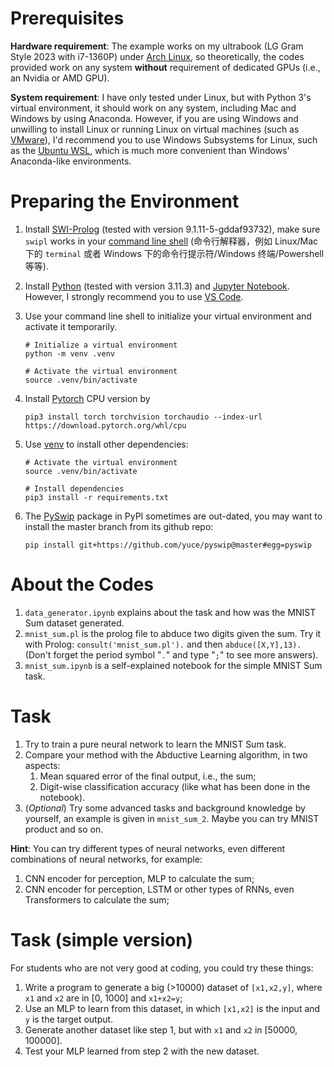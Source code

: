 # Prerequisites

__Hardware requirement__: The example works on my ultrabook (LG Gram Style 2023 with i7-1360P) under [Arch Linux](https://wiki.archlinuxcn.org/wiki/%E9%A6%96%E9%A1%B5), so theoretically, the codes provided work on any system __without__ requirement of dedicated GPUs (i.e., an Nvidia or AMD GPU). 

__System requirement__: I have only tested under Linux, but with Python 3's virtual environment, it should work on any system, including Mac and Windows by using Anaconda. However, if you are using Windows and unwilling to install Linux or running Linux on virtual machines (such as [VMware](https://www.vmware.com/cn/products/workstation-player.html)), I'd recommend you to use Windows Subsystems for Linux, such as the [Ubuntu WSL](https://ubuntu.com/wsl), which is much more convenient than Windows' Anaconda-like environments.

# Preparing the Environment

1. Install [SWI-Prolog](https://www.swi-prolog.org/Download.html) (tested with version 9.1.11-5-gddaf93732), make sure `swipl` works in your [command line shell](https://wiki.archlinuxcn.org/wiki/%E5%91%BD%E4%BB%A4%E8%A1%8C%E8%A7%A3%E9%87%8A%E5%99%A8) (命令行解释器，例如 Linux/Mac 下的 `terminal` 或者 Windows 下的命令行提示符/Windows 终端/Powershell 等等).
2. Install [Python](https://www.python.org/downloads/) (tested with version 3.11.3) and [Jupyter Notebook](https://jupyter.org/install). However, I strongly recommend you to use [VS Code](https://code.visualstudio.com/).
3. Use your command line shell to initialize your virtual environment and activate it temporarily.
   ```shell
   # Initialize a virtual environment
   python -m venv .venv
   
   # Activate the virtual environment
   source .venv/bin/activate
   ```
4. Install [Pytorch](https://pytorch.org/get-started/locally/) CPU version by 
   ```shell
   pip3 install torch torchvision torchaudio --index-url https://download.pytorch.org/whl/cpu
   ```
5. Use [venv](https://docs.python.org/3/library/venv.html) to install other dependencies:
   ```shell
   # Activate the virtual environment
   source .venv/bin/activate
   
   # Install dependencies
   pip3 install -r requirements.txt
   ```
6. The [PySwip](https://github.com/yuce/pyswip) package in PyPI sometimes are out-dated, you may want to install the master branch from its github repo:

   ```shell
   pip install git+https://github.com/yuce/pyswip@master#egg=pyswip
   ```

# About the Codes

1. `data_generator.ipynb` explains about the task and how was the MNIST Sum dataset generated.
2. `mnist_sum.pl` is the prolog file to abduce two digits given the sum. Try it with Prolog: `consult('mnist_sum.pl').` and then `abduce([X,Y],13).` (Don't forget the period symbol "`.`" and type "`;`" to see more answers).
3. `mnist_sum.ipynb` is a self-explained notebook for the simple MNIST Sum task.

# Task

1. Try to train a pure neural network to learn the MNIST Sum task.
2. Compare your method with the Abductive Learning algorithm, in two aspects:
   1. Mean squared error of the final output, i.e., the sum;
   2. Digit-wise classification accuracy (like what has been done in the notebook).
3. (_Optional_) Try some advanced tasks and background knowledge by yourself, an example is given in `mnist_sum_2`. Maybe you can try MNIST product and so on.

__Hint__: You can try different types of neural networks, even different combinations of neural networks, for example:

1. CNN encoder for perception, MLP to calculate the sum;
2. CNN encoder for perception, LSTM or other types of RNNs, even Transformers to calculate the sum;

# Task (simple version)

For students who are not very good at coding, you could try these things:

1. Write a program to generate a big (>10000) dataset of `[x1,x2,y]`, where `x1` and `x2` are in [0, 1000] and `x1+x2=y`;
2. Use an MLP to learn from this dataset, in which `[x1,x2]` is the input and `y` is the target output.
3. Generate another dataset like step 1, but with `x1` and `x2` in [50000, 100000].
4. Test your MLP learned from step 2 with the new dataset.
